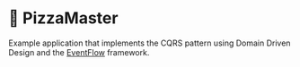 🍕 PizzaMaster
===============

Example application that implements the CQRS pattern using Domain Driven Design 
and the [EventFlow](https://github.com/eventflow/EventFlow) framework.
